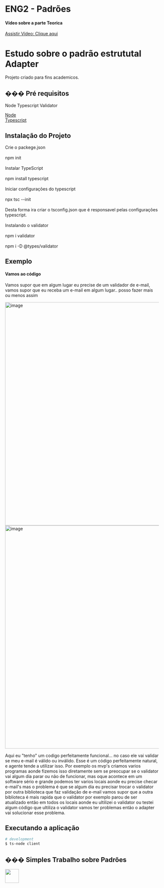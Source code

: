 # ENG2 - Padrões

#### Vídeo sobre a parte Teorica

 <a href="https://www.youtube.com/watch?v=5GQm9bB5Qh4">Assistir Vídeo: Clique aqui</a> &nbsp;

# Estudo sobre o padrão estrututal Adapter

 Projeto criado para fins academicos.

 ## ��� Pré requisitos

 Node 
 Typescript
 Validator

 <a href="https://nodejs.dev/">Node</a> &nbsp;
 <br>
 <a href="https://www.typescriptlang.org/">Typescript</a> &nbsp;

 ## Instalação do Projeto

Crie o packege.json
<br>
<br>
npm init
<br>
<br>
Instalar TypeScript
<br>
<br>
npm install typescript
<br>
<br>
Iniciar configurações do typescript 
<br>
<br>
npx tsc --init
<br>
<br>
Desta forma ira criar o tsconfig.json que é responsavel pelas configurações typescript.
<br>
<br>
Instalando o validator
<br>
<br>
npm i validator
<br>
<br>
npm i -D @types/validator

 ## Exemplo
 #### Vamos ao código
 Vamos supor que em algum lugar eu precise de um validador de e-mail, vamos supor que eu receba um e-mail em algum lugar.. posso fazer mais ou menos assim

 <img width="730" alt="image" src="https://user-images.githubusercontent.com/70846896/202922760-5494d534-4fac-43e6-b551-2e4ca7a5b136.png">
 <img width="730" alt="image" src="https://user-images.githubusercontent.com/70846896/202922795-1e65cadc-3ab4-4770-aa0a-17d5d7e547b0.png">

Aqui eu "tenho" um codigo perfeitamente funcional... no caso ele vai validar se meu e-mail é válido ou inválido.
Esse é um código perfeitamente natural, e agente tende a utilizar isso. Por exemplo os mvp's criamos varios programas aonde fizemos isso diretamente sem se preocupar se o validator vai algum dia parar ou não de funcionar, mas oque acontece em um software sério e grande podemos ter varios locais aonde eu precise checar e-mail's mas o problema é que se algum dia eu precisar trocar o validator por outra biblioteca que faz validação de e-mail vamos supor que a outra biblioteca é mais rapida que o validator por exemplo parou de ser atualizado então em todos os locais aonde eu ultilizei o validator ou testei algum código que ultiliza o validator vamos ter problemas então o adapter vai solucionar esse problema.

 ## Executando a aplicação

 ```bash
 # development
 $ ts-node client
 ```

 ## ��� Simples Trabalho sobre Padrões

 <a href="https://github.com/felipesm27"><img src="https://github.com/felipesm27.png" width="45" height="45"></a> &nbsp;
